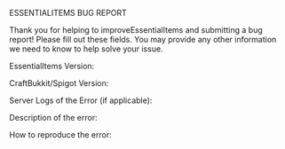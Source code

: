 ESSENTIALITEMS BUG REPORT

Thank you for helping to improveEssentialItems and submitting a bug report!  Please fill out these fields.  You may provide any other information
we need to know to help solve your issue.

EssentialItems Version:

CraftBukkit/Spigot Version:

Server Logs of the Error (if applicable):

Description of the error:

How to reproduce the error:
